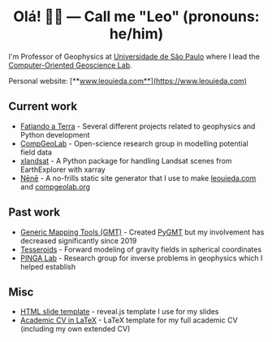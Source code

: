 <div align="center">
  
# Olá! 👋🏽 — **Call me "Leo"** (pronouns: **he/him**)
  
</div>  

I'm Professor of Geophysics at [Universidade de São Paulo](https://www.iag.usp.br/)
where I lead the [Computer-Oriented Geoscience Lab](https://www.compgeolab.org/).
  
Personal website: [**www.leouieda.com**](https://www.leouieda.com)
  
  
## Current work
  
* [Fatiando a Terra](https://github.com/fatiando/) - Several different projects related to geophysics and Python development
* [CompGeoLab](https://www.compgeolab.org/) - Open-science research group in modelling potential field data
* [xlandsat](https://github.com/compgeolab/xlandsat) - A Python package for handling Landsat scenes from EarthExplorer with xarray
* [Nēnē](https://github.com/leouieda/nene) - A no-frills static site generator that I use to make [leouieda.com](https://www.leouieda.com) and [compgeolab.org](https://www.compgeolab.org/)

## Past work

* [Generic Mapping Tools (GMT)](https://github.com/GenericMappingTools) - Created [PyGMT](https://www.pygmt.org) but my involvement has decreased significantly since 2019
* [Tesseroids](https://github.com/leouieda/tesseroids) - Forward modeling of gravity fields in spherical coordinates
* [PINGA Lab](https://github.com/pinga-lab/) - Research group for inverse problems in geophysics which I helped establish

## Misc

* [HTML slide template](https://github.com/leouieda/talk-template) - reveal.js template I use for my slides
* [Academic CV in LaTeX](https://github.com/leouieda/cv) - LaTeX template for my full academic CV (including my own extended CV)
